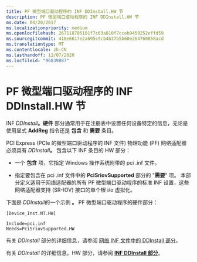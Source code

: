 ```yaml
---
title: PF 微型端口驱动程序的 INF DDInstall.HW 节
description: PF 微型端口驱动程序的 INF DDInstall.HW 节
ms.date: 04/20/2017
ms.localizationpriority: medium
ms.openlocfilehash: 267118705101f7c63a810f7cceb9459252effd59
ms.sourcegitcommit: 418e6617e2a695c9cb4b37b5b60e264760858acd
ms.translationtype: MT
ms.contentlocale: zh-CN
ms.lasthandoff: 12/07/2020
ms.locfileid: "96839887"
---
```

# <a name="inf-ddinstallhw-section-for-pf-miniport-drivers"></a>PF 微型端口驱动程序的 INF DDInstall.HW 节


INF <em>DDInstall</em>**。硬件** 部分通常用于在注册表中设置任何设备特定的信息，无论是使用显式 **AddReg** 指令还是 **包含** 和 **需要** 条目。

PCI Express (PCIe 的微型端口驱动程序的 INF 文件) 物理功能 (PF) 网络适配器必须具有 <em>DDInstall</em>**。** 包含以下 INF 条目的 HW 部分：

-   一个 **包含** 项，它指定 Windows 操作系统附带的 pci .inf 文件。

-   指定要包含在 pci .inf 文件中的 **PciSriovSupported** 部分的 "**需要**" 项。 本部分定义适用于网络适配器的所有 PF 微型端口驱动程序的标准 INF 设置，这些网络适配器支持 (SR-IOV) 接口的单个根 i/o 虚拟化。

下面是 <em>DDInstall</em>的一个示例 **。** PF 微型端口驱动程序的硬件部分：

``` syntax
[Device_Inst.NT.HW]

Include=pci.inf
Needs=PciSriovSupported.HW
```

有关 *DDInstall* 部分的详细信息，请参阅 [网络 INF 文件中的 DDInstall 部分](ddinstall-section-in-a-network-inf-file.md)。

有关 *DDInstall* 的详细信息。HW 部分，请参阅 [**INF DDInstall 部分**](../install/inf-ddinstall-hw-section.md)。

 

